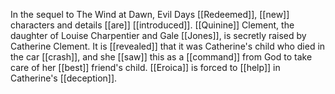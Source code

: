 In the sequel to The Wind at Dawn, Evil Days [[Redeemed]], [[new]] characters and details [[are]] [[introduced]]. [[Quinine]] Clement, the daughter of Louise Charpentier and Gale [[Jones]], is secretly raised by Catherine Clement. It is [[revealed]] that it was Catherine's child who died in the car [[crash]], and she [[saw]] this as a [[command]] from God to take care of her [[best]] friend's child. [[Eroica]] is forced to [[help]] in Catherine's [[deception]].